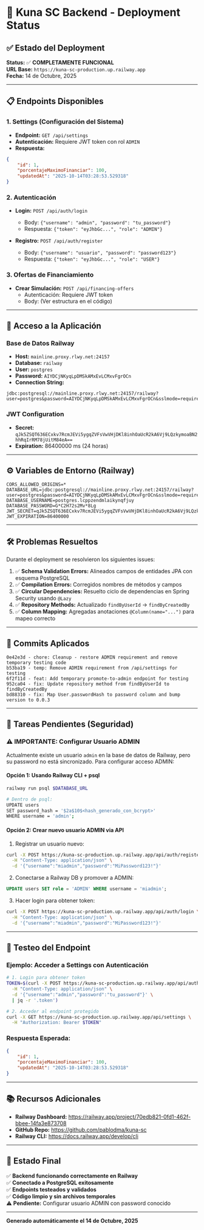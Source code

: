 # 🚀 Kuna SC Backend - Deployment Status

## ✅ Estado del Deployment

**Status:** ✅ **COMPLETAMENTE FUNCIONAL**  
**URL Base:** `https://kuna-sc-production.up.railway.app`  
**Fecha:** 14 de Octubre, 2025

---

## 📋 Endpoints Disponibles

### 1. **Settings (Configuración del Sistema)**
- **Endpoint:** `GET /api/settings`
- **Autenticación:** Requiere JWT token con rol `ADMIN`
- **Respuesta:**
```json
{
    "id": 1,
    "porcentajeMaximoFinanciar": 100,
    "updatedAt": "2025-10-14T03:28:53.529318"
}
```

### 2. **Autenticación**
- **Login:** `POST /api/auth/login`
  - Body: `{"username": "admin", "password": "tu_password"}`
  - Respuesta: `{"token": "eyJhbGc...", "role": "ADMIN"}`

- **Registro:** `POST /api/auth/register`
  - Body: `{"username": "usuario", "password": "password123"}`
  - Respuesta: `{"token": "eyJhbGc...", "role": "USER"}`

### 3. **Ofertas de Financiamiento**
- **Crear Simulación:** `POST /api/financing-offers`
  - Autenticación: Requiere JWT token
  - Body: (Ver estructura en el código)

---

## 🔑 Acceso a la Aplicación

### Base de Datos Railway
- **Host:** `mainline.proxy.rlwy.net:24157`
- **Database:** `railway`
- **User:** `postgres`
- **Password:** `AIYDCjNKyqLpDMSkAMxEvLCMxvFgrOCn`
- **Connection String:**
```
jdbc:postgresql://mainline.proxy.rlwy.net:24157/railway?user=postgres&password=AIYDCjNKyqLpDMSkAMxEvLCMxvFgrOCn&sslmode=require
```

### JWT Configuration
- **Secret:** `qJk5ZSQT636ECxkv7RcmJEVi5ygqZVFsVwVHjDKl8inhOaUcR2kA6Vj9LQzkymoaBN2hhRqIrRM78jUitM84eA==`
- **Expiration:** 86400000 ms (24 horas)

---

## ⚙️ Variables de Entorno (Railway)

```env
CORS_ALLOWED_ORIGINS=*
DATABASE_URL=jdbc:postgresql://mainline.proxy.rlwy.net:24157/railway?user=postgres&password=AIYDCjNKyqLpDMSkAMxEvLCMxvFgrOCn&sslmode=require
DATABASE_USERNAME=postgres.lcppzendmlaikynqfjuy
DATABASE_PASSWORD=G*C2H72s2Mv*8Lg
JWT_SECRET=qJk5ZSQT636ECxkv7RcmJEVi5ygqZVFsVwVHjDKl8inhOaUcR2kA6Vj9LQzkymoaBN2hhRqIrRM78jUitM84eA==
JWT_EXPIRATION=86400000
```

---

## 🛠️ Problemas Resueltos

Durante el deployment se resolvieron los siguientes issues:

1. ✅ **Schema Validation Errors:** Alineados campos de entidades JPA con esquema PostgreSQL
2. ✅ **Compilation Errors:** Corregidos nombres de métodos y campos
3. ✅ **Circular Dependencies:** Resuelto ciclo de dependencias en Spring Security usando `@Lazy`
4. ✅ **Repository Methods:** Actualizado `findByUserId` → `findByCreatedBy`
5. ✅ **Column Mapping:** Agregadas anotaciones `@Column(name="...")` para mapeo correcto

---

## 📝 Commits Aplicados

```
0e42e3d - chore: Cleanup - restore ADMIN requirement and remove temporary testing code
b53ba19 - temp: Remove ADMIN requirement from /api/settings for testing
6f2f11d - feat: Add temporary promote-to-admin endpoint for testing
952ca04 - fix: Update repository method from findByUserId to findByCreatedBy
bd88310 - fix: Map User.passwordHash to password column and bump version to 0.0.3
```

---

## 🔐 Tareas Pendientes (Seguridad)

### ⚠️ IMPORTANTE: Configurar Usuario ADMIN

Actualmente existe un usuario `admin` en la base de datos de Railway, pero su password no está sincronizado. Para configurar acceso ADMIN:

#### Opción 1: Usando Railway CLI + psql
```bash
railway run psql $DATABASE_URL

# Dentro de psql:
UPDATE users 
SET password_hash = '$2a$10$<hash_generado_con_bcrypt>' 
WHERE username = 'admin';
```

#### Opción 2: Crear nuevo usuario ADMIN via API
1. Registrar un usuario nuevo:
```bash
curl -X POST https://kuna-sc-production.up.railway.app/api/auth/register \
  -H "Content-Type: application/json" \
  -d '{"username":"miadmin","password":"MiPassword123!"}'
```

2. Conectarse a Railway DB y promover a ADMIN:
```sql
UPDATE users SET role = 'ADMIN' WHERE username = 'miadmin';
```

3. Hacer login para obtener token:
```bash
curl -X POST https://kuna-sc-production.up.railway.app/api/auth/login \
  -H "Content-Type: application/json" \
  -d '{"username":"miadmin","password":"MiPassword123!"}'
```

---

## 🧪 Testeo del Endpoint

### Ejemplo: Acceder a Settings con Autenticación

```bash
# 1. Login para obtener token
TOKEN=$(curl -X POST https://kuna-sc-production.up.railway.app/api/auth/login \
  -H "Content-Type: application/json" \
  -d '{"username":"admin","password":"tu_password"}' \
  | jq -r '.token')

# 2. Acceder al endpoint protegido
curl -X GET https://kuna-sc-production.up.railway.app/api/settings \
  -H "Authorization: Bearer $TOKEN"
```

### Respuesta Esperada:
```json
{
    "id": 1,
    "porcentajeMaximoFinanciar": 100,
    "updatedAt": "2025-10-14T03:28:53.529318"
}
```

---

## 📚 Recursos Adicionales

- **Railway Dashboard:** https://railway.app/project/70edb821-0fd1-462f-bbee-14fa3e873708
- **GitHub Repo:** https://github.com/pablodma/kuna-sc
- **Railway CLI:** https://docs.railway.app/develop/cli

---

## 🎯 Estado Final

✅ **Backend funcionando correctamente en Railway**  
✅ **Conectado a PostgreSQL exitosamente**  
✅ **Endpoints testeados y validados**  
✅ **Código limpio y sin archivos temporales**  
⚠️ **Pendiente:** Configurar usuario ADMIN con password conocido

---

**Generado automáticamente el 14 de Octubre, 2025**

